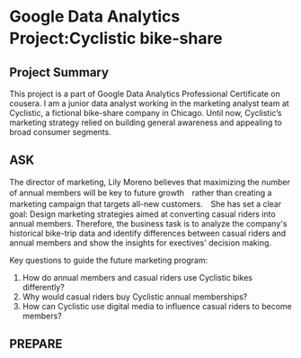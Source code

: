 # Google Data Analytics Project:Cyclistic bike-share　

## Project Summary
This project is a part of Google Data Analytics Professional Certificate on cousera.
I am a junior data analyst working in the marketing analyst team at Cyclistic, a fictional bike-share company in Chicago. 
Until now, Cyclistic’s marketing strategy relied on building general awareness and appealing to broad consumer segments. 

## ASK
The director of marketing, Lily Moreno believes that maximizing the number of annual members will be key to future growth　rather than creating a marketing campaign that targets all-new customers.　She has set a clear goal: Design marketing strategies aimed at converting casual riders into annual members. 
Therefore, the business task is to analyze the company's historical bike-trip data and identify differences between casual riders and annual members and show the insights for exectives' decision making. 
 
Key questions to guide the future marketing program:
1. How do annual members and casual riders use Cyclistic bikes differently?
2. Why would casual riders buy Cyclistic annual memberships?
3. How can Cyclistic use digital media to influence casual riders to become members?

## PREPARE    


